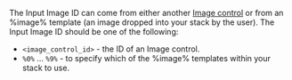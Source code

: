 
The Input Image ID can come from either another [Image control](/image) or from an %image% template (an image dropped into your stack by the user).  The Input Image ID should be one of the following:


 * `<image_control_id>` - the ID of an Image control.
 * `%0%` … `%9%` - to specify which of the %image% templates within your stack to use.
